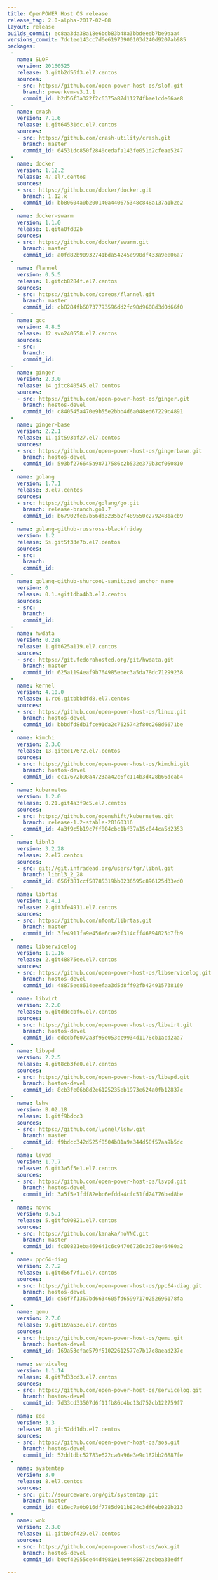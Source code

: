 ```yaml
---
title: OpenPOWER Host OS release
release_tag: 2.0-alpha-2017-02-08
layout: release
builds_commit: ec8aa3da38a18e6bdb83b48a3bbdeeeb7be9aaa4
versions_commit: 7dc1ee143cc7d6e61973900103d240d9207ab985
packages:
 -
   name: SLOF
   version: 20160525
   release: 3.gitb2d56f3.el7.centos
   sources:
   - src: https://github.com/open-power-host-os/slof.git
     branch: powerkvm-v3.1.1
     commit_id: b2d56f3a322f2c6375a87d11274fbae1cde66ae8
 -
   name: crash
   version: 7.1.6
   release: 1.git64531dc.el7.centos
   sources:
   - src: https://github.com/crash-utility/crash.git
     branch: master
     commit_id: 64531dc850f2840cedafa143fe051d2cfeae5247
 -
   name: docker
   version: 1.12.2
   release: 47.el7.centos
   sources:
   - src: https://github.com/docker/docker.git
     branch: 1.12.x
     commit_id: bb80604a0b200140a440675348c848a137a1b2e2
 -
   name: docker-swarm
   version: 1.1.0
   release: 1.gita0fd82b
   sources:
   - src: https://github.com/docker/swarm.git
     branch: master
     commit_id: a0fd82b90932741bda54245e990df433a9ee06a7
 -
   name: flannel
   version: 0.5.5
   release: 1.gitcb8284f.el7.centos
   sources:
   - src: https://github.com/coreos/flannel.git
     branch: master
     commit_id: cb8284fb60737793596dd2fc98d9608d3d0d66f0
 -
   name: gcc
   version: 4.8.5
   release: 12.svn240558.el7.centos
   sources:
   - src: 
     branch: 
     commit_id: 
 -
   name: ginger
   version: 2.3.0
   release: 14.gitc840545.el7.centos
   sources:
   - src: https://github.com/open-power-host-os/ginger.git
     branch: hostos-devel
     commit_id: c840545a470e9b55e2bbb4d6a048ed67229c4891
 -
   name: ginger-base
   version: 2.2.1
   release: 11.git593bf27.el7.centos
   sources:
   - src: https://github.com/open-power-host-os/gingerbase.git
     branch: hostos-devel
     commit_id: 593bf276645a98717586c2b532e379b3cf050810
 -
   name: golang
   version: 1.7.1
   release: 3.el7.centos
   sources:
   - src: https://github.com/golang/go.git
     branch: release-branch.go1.7
     commit_id: b67902fee7b56dd3235b2f489550c279248bacb9
 -
   name: golang-github-russross-blackfriday
   version: 1.2
   release: 5s.git5f33e7b.el7.centos
   sources:
   - src: 
     branch: 
     commit_id: 
 -
   name: golang-github-shurcooL-sanitized_anchor_name
   version: 0
   release: 0.1.sgit1dba4b3.el7.centos
   sources:
   - src: 
     branch: 
     commit_id: 
 -
   name: hwdata
   version: 0.288
   release: 1.git625a119.el7.centos
   sources:
   - src: https://git.fedorahosted.org/git/hwdata.git
     branch: master
     commit_id: 625a1194eaf9b764985ebec3a5da78dc71299238
 -
   name: kernel
   version: 4.10.0
   release: 1.rc6.gitbbbdfd8.el7.centos
   sources:
   - src: https://github.com/open-power-host-os/linux.git
     branch: hostos-devel
     commit_id: bbbdfd8db1fce91da2c7625742f80c268d6671be
 -
   name: kimchi
   version: 2.3.0
   release: 13.gitec17672.el7.centos
   sources:
   - src: https://github.com/open-power-host-os/kimchi.git
     branch: hostos-devel
     commit_id: ec17672b98a4723aa42c6fc114b3d428b66dcab4
 -
   name: kubernetes
   version: 1.2.0
   release: 0.21.git4a3f9c5.el7.centos
   sources:
   - src: https://github.com/openshift/kubernetes.git
     branch: release-1.2-stable-20160316
     commit_id: 4a3f9c5b19c7ff804cbc1bf37a15c044ca5d2353
 -
   name: libnl3
   version: 3.2.28
   release: 2.el7.centos
   sources:
   - src: git://git.infradead.org/users/tgr/libnl.git
     branch: libnl3_2_28
     commit_id: 656f381ccf58785319bb0236595c896125d33ed0
 -
   name: librtas
   version: 1.4.1
   release: 2.git3fe4911.el7.centos
   sources:
   - src: https://github.com/nfont/librtas.git
     branch: master
     commit_id: 3fe4911fa9e456e6cae2f314cff46894025b7fb9
 -
   name: libservicelog
   version: 1.1.16
   release: 2.git48875ee.el7.centos
   sources:
   - src: https://github.com/open-power-host-os/libservicelog.git
     branch: hostos-devel
     commit_id: 48875ee8614eeefaa3d5d8ff92fb424915738169
 -
   name: libvirt
   version: 2.2.0
   release: 6.gitddccbf6.el7.centos
   sources:
   - src: https://github.com/open-power-host-os/libvirt.git
     branch: hostos-devel
     commit_id: ddccbf6072a3f95e053cc9934d1178cb1acd2aa7
 -
   name: libvpd
   version: 2.2.5
   release: 4.git8cb3fe0.el7.centos
   sources:
   - src: https://github.com/open-power-host-os/libvpd.git
     branch: hostos-devel
     commit_id: 8cb3fe06b8d2e6125235eb1973e624a0fb12837c
 -
   name: lshw
   version: B.02.18
   release: 1.gitf9bdcc3
   sources:
   - src: https://github.com/lyonel/lshw.git
     branch: master
     commit_id: f9bdcc342d525f8504b81a9a344d58f57aa9b5dc
 -
   name: lsvpd
   version: 1.7.7
   release: 6.git3a5f5e1.el7.centos
   sources:
   - src: https://github.com/open-power-host-os/lsvpd.git
     branch: hostos-devel
     commit_id: 3a5f5e1fdf82ebc6efdda4cfc51fd24776bad8be
 -
   name: novnc
   version: 0.5.1
   release: 5.gitfc00821.el7.centos
   sources:
   - src: https://github.com/kanaka/noVNC.git
     branch: master
     commit_id: fc00821eba469641c6c94706726c3d78e46460a2
 -
   name: ppc64-diag
   version: 2.7.2
   release: 1.gitd56f7f1.el7.centos
   sources:
   - src: https://github.com/open-power-host-os/ppc64-diag.git
     branch: hostos-devel
     commit_id: d56f7f1367bd6634605fd65997170252696178fa
 -
   name: qemu
   version: 2.7.0
   release: 9.git169a53e.el7.centos
   sources:
   - src: https://github.com/open-power-host-os/qemu.git
     branch: hostos-devel
     commit_id: 169a53efae579f51022612577e7b17c8aead237c
 -
   name: servicelog
   version: 1.1.14
   release: 4.git7d33cd3.el7.centos
   sources:
   - src: https://github.com/open-power-host-os/servicelog.git
     branch: hostos-devel
     commit_id: 7d33cd33507d6f11fb86c4bc13d752cb122759f7
 -
   name: sos
   version: 3.3
   release: 18.git52dd1db.el7.centos
   sources:
   - src: https://github.com/open-power-host-os/sos.git
     branch: hostos-devel
     commit_id: 52dd1dbc52783e622ca0a96e3e9c182bb26887fe
 -
   name: systemtap
   version: 3.0
   release: 8.el7.centos
   sources:
   - src: git://sourceware.org/git/systemtap.git
     branch: master
     commit_id: 616ec7a0b916df7785d911b824c3df6eb022b213
 -
   name: wok
   version: 2.3.0
   release: 11.gitb0cf429.el7.centos
   sources:
   - src: https://github.com/open-power-host-os/wok.git
     branch: hostos-devel
     commit_id: b0cf42955ce44d4981e14e9485872ecbea33edff

---
```

